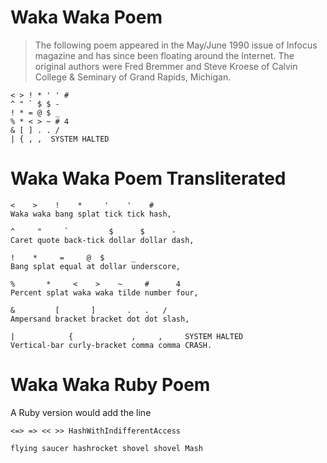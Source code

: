 # Waka Waka Poem

> The following poem appeared in the May/June 1990 issue of Infocus magazine and has since been floating around the Internet. The original authors were Fred Bremmer and Steve Kroese of Calvin College & Seminary of Grand Rapids, Michigan.

    < > ! * ' ' #
    ^ " ` $ $ -
    ! * = @ $ _
    % * < > ~ # 4
    & [ ] . . /
    | { , ,  SYSTEM HALTED

# Waka Waka Poem Transliterated

    <    >    !    *     '    '    #
    Waka waka bang splat tick tick hash,

    ^     "     `         $      $      -
    Caret quote back-tick dollar dollar dash,

    !    *     =     @  $      _
    Bang splat equal at dollar underscore,

    %       *     <    >    ~     #      4
    Percent splat waka waka tilde number four,

    &         [       ]       .   .   /
    Ampersand bracket bracket dot dot slash,
    
    |            {             ,     ,     SYSTEM HALTED
    Vertical-bar curly-bracket comma comma CRASH.

# Waka Waka Ruby Poem

A Ruby version would add the line

    <=> => << >> HashWithIndifferentAccess
    
    flying saucer hashrocket shovel shovel Mash
